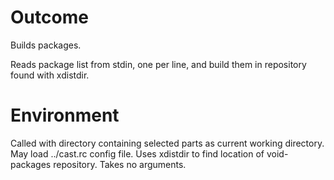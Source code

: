 # Outcome

Builds packages.

Reads package list from stdin, one per line, and build them
in repository found with xdistdir.

# Environment

Called with directory containing selected parts as current working directory.
May load ../cast.rc config file.
Uses xdistdir to find location of void-packages repository.
Takes no arguments.
